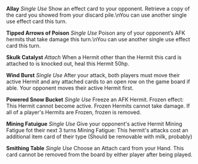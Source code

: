 **Allay** _Single Use_
Show an effect card to your opponent. Retrieve a copy of the card you showed from your discard pile.\nYou can use another single use effect card this turn.

**Tipped Arrows of Poison** _Single Use_
Poison any of your opponent’s AFK hermits that take damage this turn.\nYou can use another single use effect card this turn.

**Skulk Catalyst** _Attach_
When a Hermit other than the Hermit this card is attached to is knocked out, heal this Hermit 50hp.

**Wind Burst** _Single Use_
After your attack, both players must move their active Hermit and any attached cards to an open row on the game board if able.
Your opponent moves their active Hermit first.

**Powered Snow Bucket** _Single Use_
Freeze an AFK Hermit.
Frozen effect: This Hermit cannot become active. Frozen Hermits cannot take damage. If all of a player's Hermits are Frozen, frozen is removed.

**Mining Fatuigue** _Single Use_
Give your opponent's active Hermit Mining Fatigue fot their next 3 turns
Mining Fatigue: This hermit's attacks cost an additional item card of their type
(Should be removable with milk, probably)

**Smithing Table** _Single Use_
Choose an Attach card from your Hand. This card cannot be removed from the board by either player after being played.
